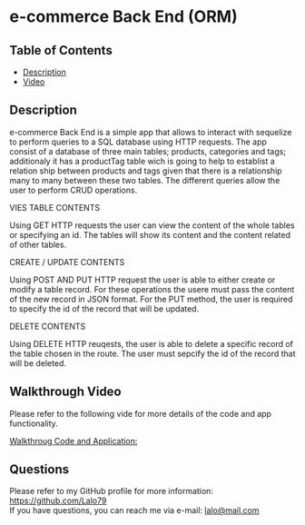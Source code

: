 
# e-commerce Back End (ORM)  


## Table of Contents
- [Description](#description)
- [Video](#Walkthroug_Video)
  


## Description  

e-commerce Back End is a simple app that allows to interact with sequelize to perform queries to a SQL database using HTTP requests. The app consist of a database of three main tables; products, categories and tags; additionaly it has a productTag table wich is going to help to establist a relation ship between products and tags given that there is a relationship many to many between these two tables. The different queries allow the user to perform CRUD operations.  


VIES TABLE CONTENTS

Using GET HTTP requests the user can view the content of the whole tables or specifying an id. The tables will show its content and the content related of other tables.

CREATE / UPDATE CONTENTS

Using POST AND PUT HTTP request the user is able to either create or modify a table record. For these operations the usere must pass the content of the new record in JSON format. For the PUT method, the user is required to specify the id of the record that will be updated.


DELETE CONTENTS

Using DELETE HTTP reuqests, the user is able to delete a specific record of the table chosen in the route. The user must sepcify the id of the record that will be deleted.


## Walkthrough Video
Please refer to the following vide for more details of the code and app functionality.

[Walkthroug Code and Application: ](https://watch.screencastify.com/v/WRNb4COgJBHxflLhyBkq)
  
 

## Questions
Please refer to my GitHub profile for more information: https://github.com/Lalo79  
If you have questions, you can reach me via e-mail: lalo@mail.com   

